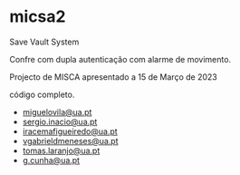 # micsa2

Save Vault System

Confre com dupla autenticação com alarme de movimento.

Projecto de MISCA apresentado a 15 de Março de 2023


código completo.

- miguelovila@ua.pt
- sergio.inacio@ua.pt
- iracemafigueiredo@ua.pt
- vgabrieldmeneses@ua.pt
- tomas.laranjo@ua.pt
- g.cunha@ua.pt

